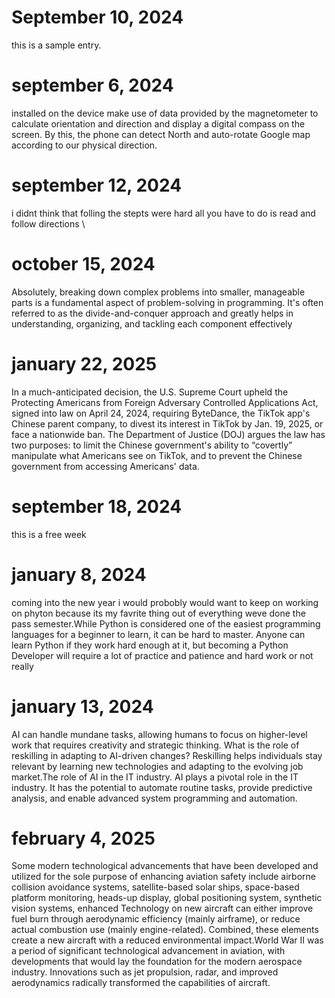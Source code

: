 # September 10, 2024
this is a sample entry.



# september 6, 2024
installed on the device make use of data provided by the magnetometer to calculate orientation and direction and display a digital compass on the screen. By this, the phone can detect North and auto-rotate Google map according to our physical direction.






# september 12, 2024
i didnt think that folling the stepts were hard all you have to do is read and follow directions 
\

# october 15, 2024
Absolutely, breaking down complex problems into smaller, manageable parts is a fundamental aspect of problem-solving in programming. It's often referred to as the divide-and-conquer approach and greatly helps in understanding, organizing, and tackling each component effectively




# january 22, 2025
In a much-anticipated decision, the U.S. Supreme Court upheld the Protecting Americans from Foreign Adversary Controlled Applications Act, signed into law on April 24, 2024, requiring ByteDance, the TikTok app's Chinese parent company, to divest its interest in TikTok by Jan. 19, 2025, or face a nationwide ban.
The Department of Justice (DOJ) argues the law has two purposes: to limit the Chinese government's ability to “covertly” manipulate what Americans see on TikTok, and to prevent the Chinese government from accessing Americans' data.



# september 18, 2024
this is a free week






# january 8, 2024
coming into the new year i would probobly would want to keep on working on phyton because its my favrite thing out of everything weve done the pass semester.While Python is considered one of the easiest programming languages for a beginner to learn, it can be hard to master. Anyone can learn Python if they work hard enough at it, but becoming a Python Developer will require a lot of practice and patience and hard work or not really 


# january 13, 2024

AI can handle mundane tasks, allowing humans to focus on higher-level work that requires creativity and strategic thinking. What is the role of reskilling in adapting to AI-driven changes? Reskilling helps individuals stay relevant by learning new technologies and adapting to the evolving job market.The role of AI in the IT industry. AI plays a pivotal role in the IT industry. It has the potential to automate routine tasks, provide predictive analysis, and enable advanced system programming and automation.




# february 4, 2025
Some modern technological advancements that have been developed and utilized for the sole purpose of enhancing aviation safety include airborne collision avoidance systems, satellite-based solar ships, space-based platform monitoring, heads-up display, global positioning system, synthetic vision systems, enhanced Technology on new aircraft can either improve fuel burn through aerodynamic efficiency (mainly airframe), or reduce actual combustion use (mainly engine-related). Combined, these elements create a new aircraft with a reduced environmental impact.World War II was a period of significant technological advancement in aviation, with developments that would lay the foundation for the modern aerospace industry. Innovations such as jet propulsion, radar, and improved aerodynamics radically transformed the capabilities of aircraft.
